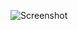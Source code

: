![Screenshot](https://raw.githubusercontent.com/Cryakl/Ultimate-RAT-Collection/refs/heads/main/Mosucker/Mosucker%202.11/Screenshot.png)
